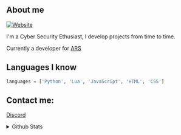 ## About me
[![Website](https://img.shields.io/website?label=ars.red&style=for-the-badge&url=https%3A%2F%2Fars.red)](https://ars.red/)

I'm a Cyber Security Ethusiast, I develop projects from time to time.

Currently a developer for [ARS][website]

## Languages I know 
```py
languages = ['Python', 'Lua', 'JavaScript', 'HTML', 'CSS']
```
## Contact me:
[Discord](https://discord.bio/p/1nferious)
<br />
<details>
  <summary>Github Stats</summary>
  <img align="left" alt="1nferious Github Stats" src="https://github-readme-stats.vercel.app/api?username=x&show_icons=true&theme=radical&hide_border=true" />
</details>

[website]: https://ars.red/
